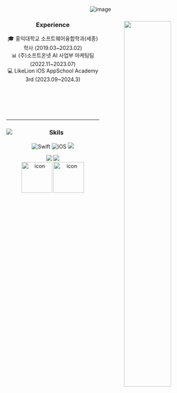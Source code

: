 <div align="center">
    
![image](https://github.com/Hminchae/Hminchae/assets/103357078/22ab4878-00b3-46cc-abb0-686e6fd63c4a)

<div align="center">
<img align="right" width="50%" src="https://github-readme-stats.vercel.app/api?username=Hminchae&show_icons=true&theme=dracula&langs_count=8"/>

 
### Experience 
<div align="center">

🎓 홍익대학교 소프트웨어융합학과(세종) 학사 (2019.03~2023.02)
<br>
📊 (주)소프트온넷 AI 사업부 마케팅팀 (2022.11~2023.07)
<br>
💻 LikeLion iOS AppSchool Academy 3rd (2023.09~2024.3)
 <br>
 <br>  
 <br>  
 <br>
 
</div>
 
---
<div align="center">
<img align="left" src="http://mazassumnida.wtf/api/v2/generate_badge?boj=hminchae"/>
 
### Skils 

![Swift](https://img.shields.io/badge/Swift-FA7343?style=flat-square&logo=Swift&logoColor=white&edge_flat=false) 
![iOS](https://img.shields.io/badge/iOS-222222?style=flat-square&logo=Apple&logoColor=white) 
<img src="https://img.shields.io/badge/XCode-147EFB?style=flat-square&logo=xcode&logoColor=white"/>
    
<img src="https://img.shields.io/badge/GitHub-181717?style=flat-square&logo=github&logoColor=white"/>   
<img src="https://img.shields.io/badge/Git-F05032?style=flat-square&logo=Git&logoColor=white"/>  
<br>
<img src="https://techstack-generator.vercel.app/swift-icon.svg" alt="icon" width="82" height="82" />  
<img src="https://techstack-generator.vercel.app/github-icon.svg" alt="icon" width="82" height="82" />

  <br>
 
</div>
